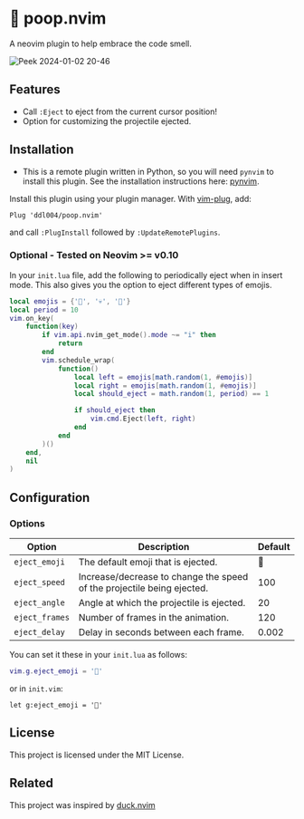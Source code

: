 # 💩 poop.nvim
A neovim plugin to help embrace the code smell.

![Peek 2024-01-02 20-46](https://github.com/ddl004/poop.nvim/assets/18647028/236436d8-971e-4880-bb3c-15de9e1c6827)

## Features
- Call `:Eject` to eject from the current cursor position!
- Option for customizing the projectile ejected.

## Installation
- This is a remote plugin written in Python, so you will need `pynvim` to install this plugin. See the installation instructions here: [pynvim](https://github.com/neovim/pynvim?tab=readme-ov-file#install).

Install this plugin using your plugin manager. With [vim-plug](https://github.com/junegunn/vim-plug), add:
```
Plug 'ddl004/poop.nvim'
```
and call `:PlugInstall` followed by `:UpdateRemotePlugins`.

### Optional - Tested on Neovim >= v0.10

In your `init.lua` file, add the following to periodically eject when in insert mode. This also gives you the option to eject different types of emojis.
```lua
local emojis = {'💩', '💀', '👻'}
local period = 10
vim.on_key(
    function(key)
        if vim.api.nvim_get_mode().mode ~= "i" then
            return
        end
        vim.schedule_wrap(
            function()
                local left = emojis[math.random(1, #emojis)]
                local right = emojis[math.random(1, #emojis)]
                local should_eject = math.random(1, period) == 1

                if should_eject then
                    vim.cmd.Eject(left, right)
                end
            end
        )()
    end,
    nil
)
```

## Configuration
### Options
| Option         | Description                                                            | Default |
|----------------|------------------------------------------------------------------------|---------|
| `eject_emoji`  | The default emoji that is ejected.                                     | 💩      |
| `eject_speed`  | Increase/decrease to change the speed of the projectile being ejected. | 100     |
| `eject_angle`  | Angle at which the projectile is ejected.                              | 20      |
| `eject_frames` | Number of frames in the animation.                                     | 120     |
| `eject_delay`  | Delay in seconds between each frame.                                   | 0.002   |


You can set it these in your `init.lua` as follows:
```lua
vim.g.eject_emoji = '💩'
```
or in `init.vim`:
```vim
let g:eject_emoji = '💩'
```

## License
This project is licensed under the MIT License.

## Related
This project was inspired by [duck.nvim](https://github.com/tamton-aquib/duck.nvim)
